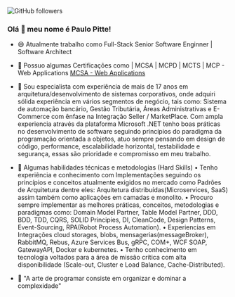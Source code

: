 ![GitHub followers](https://img.shields.io/github/followers/paulopitte?style=flat-square)

### Olá 👋 meu nome é Paulo Pitte!

* 😄 Atualmente trabalho como Full-Stack Senior Software Enginner | Software Architect 

* 🔭 Possuo algumas Certificações como | MCSA | MCPD | MCTS | MCP - Web Applications [MCSA - Web Applications](https://docs.microsoft.com/pt-br/learn/certifications/mcsa-web-applications-certification/)

* 💬 Sou especialista com experiência de mais de 17 anos em arquitetura/desenvolvimento de sistemas 
corporativos, onde adquiri sólida experiência em vários segmentos de negócio, tais como: Sistema de 
automação bancário, Gestão Tributária, Áreas Administrativas e E-Commerce com ênfase na
Integração Seller / MarketPlace.
Com ampla experiencia através da plataforma Microsoft .NET tenho boas práticas no desenvolvimento 
de software seguindo princípios do paradigma da programação orientada a objetos, atuo sempre 
pensando em design de código, performance, escalabilidade horizontal, testabilidade e segurança,
essas são prioridade e compromisso em meu trabalho. 

* 💬 Algumas habilidades técnicas e metodologias (Hard Skills)
• Tenho experiência e conhecimento com Implementações seguindo os princípios e conceitos 
atualmente exigidos no mercado como Padrões de Arquitetura dentre eles: Arquitetura 
distribuídas(Microservices, SaaS) assim também como aplicações em camadas e monolito.
• Procuro sempre implementar as melhores práticas, conceitos, metodologias e paradigmas como:
Domain Model Partner, Table Model Partner, DDD, BDD, TDD, CQRS, SOLID Principies, DI, CleanCode, Design Patterns, Event-Sourcing, RPA(Robot Process Automation).
• Experiencias em Integrações cloud storages, blobs, mensagerias(messageBroker), RabbitMQ, 
Rebus, Azure Services Bus, gRPC, COM+, WCF SOAP, GatewayAPI, Docker e kubernetes. 
• Tenho conhecimento em tecnologia voltados para a área de missão crítica com alta disponibilidade 
(Scale-out, Cluster e Load Balance, Cache-Distributed).


* 💬 "A arte de programar consiste em organizar e dominar a complexidade"
